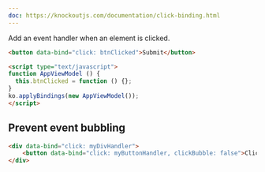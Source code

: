 ```yaml
---
doc: https://knockoutjs.com/documentation/click-binding.html
---
```


Add an event handler when an element is clicked.

```html
<button data-bind="click: btnClicked">Submit</button>

<script type="text/javascript">
function AppViewModel () {
  this.btnClicked = function () {};
}
ko.applyBindings(new AppViewModel());
</script>
```

## Prevent event bubbling

```html
<div data-bind="click: myDivHandler">
    <button data-bind="click: myButtonHandler, clickBubble: false">Click me</button>
</div>
```
